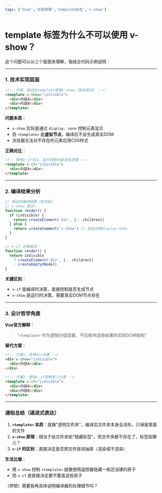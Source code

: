 ```yaml
---
tags: ['Vue2','实现原理','template标签','v-show']
---
```


# template 标签为什么不可以使用 v-show？

这个问题可以从三个层面来理解，我结合代码示例说明：

---

### **1. 技术实现层面**

```html
<!-- 示例：尝试在template使用v-show（错误用法） -->
<template v-show="isVisible">
  <div>内容A</div>
  <div>内容B</div>
</template>
```

**问题本质**：
- `v-show` 实际是通过 `display: none` 控制元素显示
- 但 `<template>` 是**虚拟节点**，编译后不会生成真实DOM
- 浏览器无法对不存在的元素应用CSS样式

**正确对比**：
```html
<!-- 使用v-if可以，因为控制的是渲染逻辑 -->
<template v-if="isVisible">
  <div>内容A</div>
</template>
```

---

### **2. 编译结果分析**
```javascript
// 假设的编译结果（伪代码）
// v-show 尝试：
function render() {
  if (isVisible) {
    return createElement('div', [...children])
  } else {
    return createComment('v-show') // 无处应用display:none
  }
}

// v-if 正确编译：
function render() {
  return isVisible
    ? createElement('div', [...children])
    : createEmptyVNode()
}
```
**关键区别**：
- `v-if` 是编译时决策，直接控制是否生成节点
- `v-show` 是运行时决策，需要真实DOM节点存在

---

### **3. 设计哲学角度**
**Vue官方解释**：
> "`<template>` 作为逻辑分组容器，不应影响渲染结果的实际DOM结构"

**替代方案**：
```html
<!-- 方案1：改用div包裹 -->
<div v-show="isVisible">
  <div>内容A</div>
</div>

<!-- 方案2：使用v-if控制多个元素 -->
<template v-if="isVisible">
  <div>内容A</div>
  <div>内容B</div>
</template>
```

---

### **通俗总结（递进式表达）**
1. **`<template>` 本质**：就像"透明文件夹"，编译后文件夹本身会消失，只保留里面的文件
2. **`v-show` 原理**：相当于给文件夹贴"隐藏标签"，但文件夹都不存在了，标签贴哪儿？
3. **`v-if` 的区别**：直接决定是否把文件放进抽屉（渲染或不渲染）

**生活比喻**：
- 用 `v-show` 控制 `<template>` 就像想用遥控器隐藏一栋还没建的房子
- 而 `v-if` 是直接决定要不要盖这栋房子

（停顿）需要我再具体说明编译器的处理细节吗？

